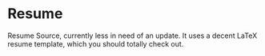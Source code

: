 Resume
======

Resume Source, currently less in need of an update.  It uses a decent LaTeX resume template, which you should totally check out.
